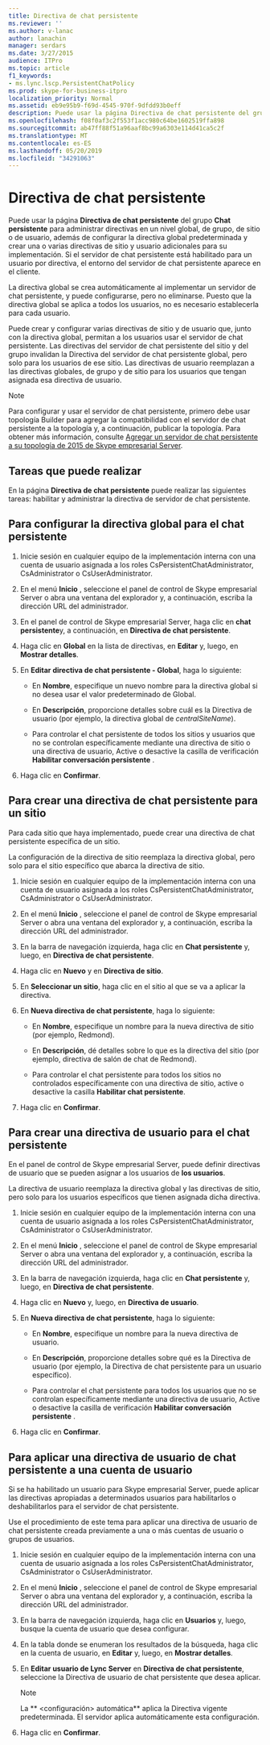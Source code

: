```yaml
---
title: Directiva de chat persistente
ms.reviewer: ''
ms.author: v-lanac
author: lanachin
manager: serdars
ms.date: 3/27/2015
audience: ITPro
ms.topic: article
f1_keywords:
- ms.lync.lscp.PersistentChatPolicy
ms.prod: skype-for-business-itpro
localization_priority: Normal
ms.assetid: eb9e95b9-f69d-4545-970f-9dfdd93b0eff
description: Puede usar la página Directiva de chat persistente del grupo Chat persistente para administrar directivas en un nivel global, de grupo, de sitio o de usuario, además de configurar la directiva global predeterminada y crear una o varias directivas de sitio y usuario adicionales para su implementación. Si el servidor de chat persistente está habilitado para un usuario por directiva, el entorno del servidor de chat persistente aparece en el cliente.
ms.openlocfilehash: f08f0af3c2f553f1acc980c64be1602519ffa898
ms.sourcegitcommit: ab47ff88f51a96aaf8bc99a6303e114d41ca5c2f
ms.translationtype: MT
ms.contentlocale: es-ES
ms.lasthandoff: 05/20/2019
ms.locfileid: "34291063"
---
```

# <a name="persistent-chat-policy"></a>Directiva de chat persistente
 
Puede usar la página **Directiva de chat persistente** del grupo **Chat persistente** para administrar directivas en un nivel global, de grupo, de sitio o de usuario, además de configurar la directiva global predeterminada y crear una o varias directivas de sitio y usuario adicionales para su implementación. Si el servidor de chat persistente está habilitado para un usuario por directiva, el entorno del servidor de chat persistente aparece en el cliente.
  
La directiva global se crea automáticamente al implementar un servidor de chat persistente, y puede configurarse, pero no eliminarse. Puesto que la directiva global se aplica a todos los usuarios, no es necesario establecerla para cada usuario.
  
Puede crear y configurar varias directivas de sitio y de usuario que, junto con la directiva global, permitan a los usuarios usar el servidor de chat persistente. Las directivas del servidor de chat persistente del sitio y del grupo invalidan la Directiva del servidor de chat persistente global, pero solo para los usuarios de ese sitio. Las directivas de usuario reemplazan a las directivas globales, de grupo y de sitio para los usuarios que tengan asignada esa directiva de usuario.
  
> [!NOTE]
> Para configurar y usar el servidor de chat persistente, primero debe usar topología Builder para agregar la compatibilidad con el servidor de chat persistente a la topología y, a continuación, publicar la topología. Para obtener más información, consulte [Agregar un servidor de chat persistente a su topología de 2015 de Skype empresarial Server](../../deploy/deploy-persistent-chat-server/add-persistent-chat-server.md). 
  
## <a name="tasks-that-you-can-perform"></a>Tareas que puede realizar

En la página **Directiva de chat persistente** puede realizar las siguientes tareas: habilitar y administrar la directiva de servidor de chat persistente.
  
## <a name="to-configure-the-global-policy-for-persistent-chat"></a>Para configurar la directiva global para el chat persistente

1. Inicie sesión en cualquier equipo de la implementación interna con una cuenta de usuario asignada a los roles CsPersistentChatAdministrator, CsAdministrator o CsUserAdministrator.
    
2. En el menú **Inicio** , seleccione el panel de control de Skype empresarial Server o abra una ventana del explorador y, a continuación, escriba la dirección URL del administrador.
    
3. En el panel de control de Skype empresarial Server, haga clic en **chat persistente**y, a continuación, en **Directiva de chat persistente**.
    
4. Haga clic en **Global** en la lista de directivas, en **Editar** y, luego, en **Mostrar detalles**.
    
5. En **Editar directiva de chat persistente - Global**, haga lo siguiente:
    
   - En **Nombre**, especifique un nuevo nombre para la directiva global si no desea usar el valor predeterminado de Global.
    
   - En **Descripción**, proporcione detalles sobre cuál es la Directiva de usuario (por ejemplo, la directiva global de _centralSiteName_).
    
   - Para controlar el chat persistente de todos los sitios y usuarios que no se controlan específicamente mediante una directiva de sitio o una directiva de usuario, Active o desactive la casilla de verificación **Habilitar conversación persistente** .
    
6. Haga clic en **Confirmar**.
    
## <a name="to-create-a-persistent-chat-policy-for-a-site"></a>Para crear una directiva de chat persistente para un sitio

Para cada sitio que haya implementado, puede crear una directiva de chat persistente específica de un sitio.
  
La configuración de la directiva de sitio reemplaza la directiva global, pero solo para el sitio específico que abarca la directiva de sitio.
  
1. Inicie sesión en cualquier equipo de la implementación interna con una cuenta de usuario asignada a los roles CsPersistentChatAdministrator, CsAdministrator o CsUserAdministrator.
    
2. En el menú **Inicio** , seleccione el panel de control de Skype empresarial Server o abra una ventana del explorador y, a continuación, escriba la dirección URL del administrador.
    
3. En la barra de navegación izquierda, haga clic en **Chat persistente** y, luego, en **Directiva de chat persistente**.
    
4. Haga clic en **Nuevo** y en **Directiva de sitio**.
    
5. En **Seleccionar un sitio**, haga clic en el sitio al que se va a aplicar la directiva.
    
6. En **Nueva directiva de chat persistente**, haga lo siguiente:
    
   - En **Nombre**, especifique un nombre para la nueva directiva de sitio (por ejemplo, Redmond).
    
   - En **Descripción**, dé detalles sobre lo que es la directiva del sitio (por ejemplo, directiva de salón de chat de Redmond).
    
   - Para controlar el chat persistente para todos los sitios no controlados específicamente con una directiva de sitio, active o desactive la casilla **Habilitar chat persistente**.
    
7. Haga clic en **Confirmar**.
    
## <a name="to-create-a-user-policy-for-persistent-chat"></a>Para crear una directiva de usuario para el chat persistente

En el panel de control de Skype empresarial Server, puede definir directivas de usuario que se pueden asignar a los usuarios de **los usuarios**.
  
La directiva de usuario reemplaza la directiva global y las directivas de sitio, pero solo para los usuarios específicos que tienen asignada dicha directiva.
  
1. Inicie sesión en cualquier equipo de la implementación interna con una cuenta de usuario asignada a los roles CsPersistentChatAdministrator, CsAdministrator o CsUserAdministrator.
    
2. En el menú **Inicio** , seleccione el panel de control de Skype empresarial Server o abra una ventana del explorador y, a continuación, escriba la dirección URL del administrador.
    
3. En la barra de navegación izquierda, haga clic en **Chat persistente** y, luego, en **Directiva de chat persistente**.
    
4. Haga clic en **Nuevo** y, luego, en **Directiva de usuario**.
    
5. En **Nueva directiva de chat persistente**, haga lo siguiente:
    
   - En **Nombre**, especifique un nombre para la nueva directiva de usuario.
    
   - En **Descripción**, proporcione detalles sobre qué es la Directiva de usuario (por ejemplo, la Directiva de chat persistente para un usuario específico).
    
   - Para controlar el chat persistente para todos los usuarios que no se controlan específicamente mediante una directiva de usuario, Active o desactive la casilla de verificación **Habilitar conversación persistente** .
    
6. Haga clic en **Confirmar**.
    
## <a name="to-apply-a-persistent-chat-user-policy-to-a-user-account"></a>Para aplicar una directiva de usuario de chat persistente a una cuenta de usuario

Si se ha habilitado un usuario para Skype empresarial Server, puede aplicar las directivas apropiadas a determinados usuarios para habilitarlos o deshabilitarlos para el servidor de chat persistente.
  
Use el procedimiento de este tema para aplicar una directiva de usuario de chat persistente creada previamente a una o más cuentas de usuario o grupos de usuarios.
  
1. Inicie sesión en cualquier equipo de la implementación interna con una cuenta de usuario asignada a los roles CsPersistentChatAdministrator, CsAdministrator o CsUserAdministrator.
    
2. En el menú **Inicio** , seleccione el panel de control de Skype empresarial Server o abra una ventana del explorador y, a continuación, escriba la dirección URL del administrador.
    
3. En la barra de navegación izquierda, haga clic en **Usuarios** y, luego, busque la cuenta de usuario que desea configurar.
    
4. En la tabla donde se enumeran los resultados de la búsqueda, haga clic en la cuenta de usuario, en **Editar** y, luego, en **Mostrar detalles**.
    
5. En **Editar usuario de Lync Server** en **Directiva de chat persistente**, seleccione la Directiva de usuario de chat persistente que desea aplicar.
    
    > [!NOTE]
    > La ** \<configuración\> automática** aplica la Directiva vigente predeterminada. El servidor aplica automáticamente esta configuración.
  
6. Haga clic en **Confirmar**.
    

